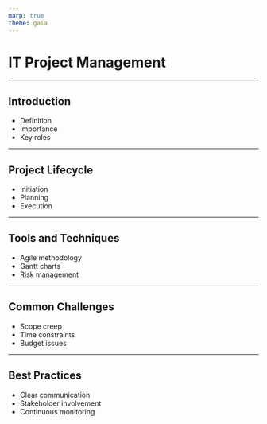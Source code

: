 ```yaml
---
marp: true
theme: gaia
---
```


# IT Project Management

---

## Introduction
- Definition
- Importance
- Key roles

---

## Project Lifecycle
- Initiation
- Planning
- Execution

---

## Tools and Techniques
- Agile methodology
- Gantt charts
- Risk management

---

## Common Challenges
- Scope creep
- Time constraints
- Budget issues

---

## Best Practices
- Clear communication
- Stakeholder involvement
- Continuous monitoring
